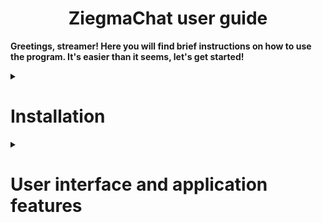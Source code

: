 <h1 align="center">ZiegmaChat user guide</h1>

**Greetings, streamer! Here you will find brief instructions on how to use the program. It's easier than it seems, let's get started!**

<details>

<summary>

# Installation

</summary>

Your first step will be to install the program if you haven't already. To do this, go to [releases](https://github.com/TrueZiegmaster/ZiegmaChat/releases) and install the latest one, all the coolest and most amazing features (and bugs too :P) are always in the latest versions, try to always be on trend with ZiegmaChat!

</details>

<details>

<summary>

# User interface and application features

</summary>

After you have completed the installation and successfully launched the program, Its Majesty, the user interface, appears before your eyes!


# ![User interface](./.github/images/main-window.png)


$${\Large\color[rgb]{0,1,0}Green section}$$

| **Number** | **Name** | **Description** |
| ------ | ------ | ------ |
| $${\Large\color[rgb]{0,1,0}1}$$ | Toggle visibility | Shows/Hides draggable chatbox. |
| $${\Large\color[rgb]{0,1,0}2}$$ | Toggle game mode | Enables/Disables the overlay mode for the chatbox when it's visible. |
| $${\Large\color[rgb]{0,1,0}3}$$ | Copy widget URL | Click and get the URL to your clipboard. (Use it in a browser to test or make a browser source in OBS) |
| $${\Large\color[rgb]{0,1,0}4}$$ | Apply changes | Save all changes you have made. |
| $${\Large\color[rgb]{0,1,0}5}$$ | Discard changes | Discard all changes. Nothing else would happen, you're safe! |

</details>